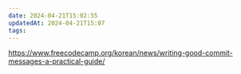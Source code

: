 ```yaml
---
date: 2024-04-21T15:02:55
updatedAt: 2024-04-21T15:07
tags: 
---
```

https://www.freecodecamp.org/korean/news/writing-good-commit-messages-a-practical-guide/